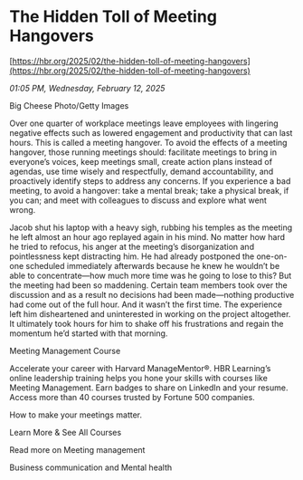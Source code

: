 # The Hidden Toll of Meeting Hangovers

[https://hbr.org/2025/02/the-hidden-toll-of-meeting-hangovers](https://hbr.org/2025/02/the-hidden-toll-of-meeting-hangovers)

*01:05 PM, Wednesday, February 12, 2025*

Big Cheese Photo/Getty Images

Over one quarter of workplace meetings leave employees with lingering negative effects such as lowered engagement and productivity that can last hours. This is called a meeting hangover. To avoid the effects of a meeting hangover, those running meetings should: facilitate meetings to bring in everyone’s voices, keep meetings small, create action plans instead of agendas, use time wisely and respectfully, demand accountability, and proactively identify steps to address any concerns. If you experience a bad meeting, to avoid a hangover: take a mental break; take a physical break, if you can; and meet with colleagues to discuss and explore what went wrong.

Jacob shut his laptop with a heavy sigh, rubbing his temples as the meeting he left almost an hour ago replayed again in his mind. No matter how hard he tried to refocus, his anger at the meeting’s disorganization and pointlessness kept distracting him. He had already postponed the one-on-one scheduled immediately afterwards because he knew he wouldn’t be able to concentrate—how much more time was he going to lose to this? But the meeting had been so maddening. Certain team members took over the discussion and as a result no decisions had been made—nothing productive had come out of the full hour. And it wasn’t the first time. The experience left him disheartened and uninterested in working on the project altogether. It ultimately took hours for him to shake off his frustrations and regain the momentum he’d started with that morning.

Meeting Management Course

Accelerate your career with Harvard ManageMentor®. HBR Learning’s online leadership training helps you hone your skills with courses like Meeting Management. Earn badges to share on LinkedIn and your resume. Access more than 40 courses trusted by Fortune 500 companies.

How to make your meetings matter.

Learn More & See All Courses

Read more on Meeting management

Business communication and Mental health

